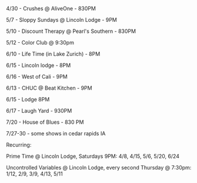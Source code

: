 4/30 - Crushes @ AliveOne - 830PM

5/7 - Sloppy Sundays @ Lincoln Lodge - 9PM

5/10 - Discount Therapy @ Pearl's Southern - 830PM

5/12 - Color Club @ 9:30pm

6/10 - Life Time (in Lake Zurich) - 8PM

6/15 - Lincoln lodge - 8PM

6/16 - West of Cali - 9PM

6/13 - CHUC @ Beat Kitchen - 9PM

6/15 - Lodge 8PM

6/17 - Laugh Yard - 930PM

7/20 - House of Blues - 830 PM

7/27-30 - some shows in cedar rapids IA

Recurring:

Prime Time @ Lincoln Lodge, Saturdays 9PM: 4/8, 4/15, 5/6, 5/20, 6/24

Uncontrolled Variables @ Lincoln Lodge, every second Thursday @ 7:30pm: 1/12, 2/9, 3/9, 4/13, 5/11


